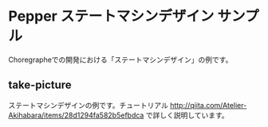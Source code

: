 # Pepper ステートマシンデザイン サンプル

Choregrapheでの開発における「ステートマシンデザイン」の例です。

## take-picture

ステートマシンデザインの例です。チュートリアル http://qiita.com/Atelier-Akihabara/items/28d1294fa582b5efbdca で詳しく説明しています。
